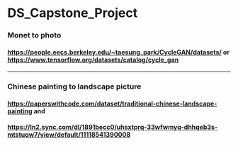 # DS_Capstone_Project
### Monet to photo 
#### https://people.eecs.berkeley.edu/~taesung_park/CycleGAN/datasets/ or https://www.tensorflow.org/datasets/catalog/cycle_gan
****
### Chinese painting to landscape picture
#### https://paperswithcode.com/dataset/traditional-chinese-landscape-painting and
#### https://ln2.sync.com/dl/1891becc0/uhsxtprq-33wfwmyq-dhhqeb3s-mtstuqw7/view/default/11118541390008
